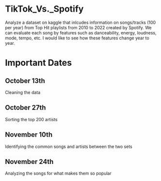 # TikTok_Vs._Spotify
Analyze a dataset on kaggle that inlcudes information on songs/tracks (100 per year) from Top Hit playlists from 2010 to 2022 created by Spotify. We can evaluate each song by features such as danceability, energy, loudness, mode, tempo, etc. I would like to see how these features change year to year.
# Important Dates
## October 13th
Cleaning the data
## October 27th
Sorting the top 200 artists 
## November 10th
Identifying the common songs and artists between the two sets
## November 24th
Analyzing the songs for what makes them so popular 
